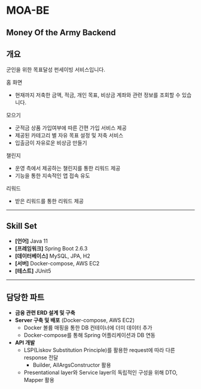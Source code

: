 # MOA-BE
Money Of the Army Backend
---
## 개요
군인을 위한 목표달성 펀세이빙 서비스입니다. 

홈 화면
- 현재까지 저축한 금액, 적금, 개인 목표, 비상금 계좌와 관련 정보를 조회할 수 있습니다.

모으기
- 군적금 상품 가입여부에 따른 간편 가입 서비스 제공
- 제공된 카테고리 별 자유 목표 설정 및 저축 서비스
- 입출금이 자유로운 비상금 만들기

챌린지
- 운영 측에서 제공하는 챌린지를 통한 리워드 제공
- 기능을 통한 지속적인 앱 접속 유도

리워드
- 받은 리워드를 통한 리워드 제공
---
## Skill Set
- **[언어]** Java 11
- **[프레임워크]** Spring Boot 2.6.3
- **[데이터베이스]** MySQL, JPA, H2
- **[서버]** Docker-compose, AWS EC2
- **[테스트]** JUnit5
---
## 담당한 파트
- **금융 관련 ERD 설계 및 구축**
- **Server 구축 및 배포** (Docker-compose, AWS EC2)
    - Docker 볼륨 매핑을 통한 DB 컨테이너에 더미 데이터 추가
    - Docker-compose를 통해 Spring 어플리케이션과 DB 연동
- **API 개발**
    - LSP(Liskov Substitution Principle)를 활용한 request에 따라 다른 response 전달
        - Builder, AllArgsConstructor 활용
    - Presentational layer와 Service layer의 독립적인 구성을 위해 DTO, Mapper 활용
